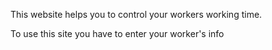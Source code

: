 This website helps you to control your workers working time.

To use this site you have to enter your worker's info
